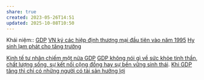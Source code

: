 ```yaml
---
share: true
created: 2023-05-26T14:51
updated: 2025-10-08T10:50
---
```

Khái niệm:: [GDP](../../../../%E2%9A%A1Hi%E1%BB%83u%20bi%E1%BA%BFt%20s%C3%A2u/%CE%9E%20Kh%C3%A1i%20ni%E1%BB%87m/GDP.md)
[VN ký các hiệp định thương mại đầu tiên vào năm 1995](./VN%20k%C3%BD%20c%C3%A1c%20hi%E1%BB%87p%20%C4%91%E1%BB%8Bnh%20th%C6%B0%C6%A1ng%20m%E1%BA%A1i%20%C4%91%E1%BA%A7u%20ti%C3%AAn%20v%C3%A0o%20n%C4%83m%201995.md)
[Hy sinh lạm phát cho tăng trưởng](../M%E1%BB%A5c%20ti%C3%AAu/Hy%20sinh%20l%E1%BA%A1m%20ph%C3%A1t%20cho%20t%C4%83ng%20tr%C6%B0%E1%BB%9Fng.md)

[Kinh tế tư nhân chiếm một nửa GDP](./Kinh%20t%E1%BA%BF%20t%C6%B0%20nh%C3%A2n%20chi%E1%BA%BFm%20m%E1%BB%99t%20n%E1%BB%ADa%20GDP.md)
[GDP không nói gì về sức khỏe tinh thần, chất lượng sống, sự kết nối cộng đồng hay sự bền vững sinh thái](../../../../%E2%9A%A1Hi%E1%BB%83u%20bi%E1%BA%BFt%20s%C3%A2u/N%E1%BB%81n%20kinh%20t%E1%BA%BF%20h%C3%A0ng%20ho%C3%A1/Ch%C3%ADnh%20s%C3%A1ch%20nh%C3%A0%20n%C6%B0%E1%BB%9Bc,%20kinh%20t%E1%BA%BF%20v%C4%A9%20m%C3%B4,%20to%C3%A0n%20c%E1%BA%A7u%20ho%C3%A1,%20kinh%20t%E1%BA%BF%20%C4%91%E1%BB%8Ba%20ch%C3%ADnh%20tr%E1%BB%8B/GDP/GDP%20kh%C3%B4ng%20n%C3%B3i%20g%C3%AC%20v%E1%BB%81%20s%E1%BB%A9c%20kh%E1%BB%8Fe%20tinh%20th%E1%BA%A7n,%20ch%E1%BA%A5t%20l%C6%B0%E1%BB%A3ng%20s%E1%BB%91ng,%20s%E1%BB%B1%20k%E1%BA%BFt%20n%E1%BB%91i%20c%E1%BB%99ng%20%C4%91%E1%BB%93ng%20hay%20s%E1%BB%B1%20b%E1%BB%81n%20v%E1%BB%AFng%20sinh%20th%C3%A1i.md). [Khi GDP tăng thì chỉ có những người có tài sản hưởng lợi](../../../../%E2%9A%A1Hi%E1%BB%83u%20bi%E1%BA%BFt%20s%C3%A2u/N%E1%BB%81n%20kinh%20t%E1%BA%BF%20h%C3%A0ng%20ho%C3%A1/Ch%C3%ADnh%20s%C3%A1ch%20nh%C3%A0%20n%C6%B0%E1%BB%9Bc,%20kinh%20t%E1%BA%BF%20v%C4%A9%20m%C3%B4,%20to%C3%A0n%20c%E1%BA%A7u%20ho%C3%A1,%20kinh%20t%E1%BA%BF%20%C4%91%E1%BB%8Ba%20ch%C3%ADnh%20tr%E1%BB%8B/GDP/Khi%20GDP%20t%C4%83ng%20th%C3%AC%20ch%E1%BB%89%20c%C3%B3%20nh%E1%BB%AFng%20ng%C6%B0%E1%BB%9Di%20c%C3%B3%20t%C3%A0i%20s%E1%BA%A3n%20h%C6%B0%E1%BB%9Fng%20l%E1%BB%A3i.md)